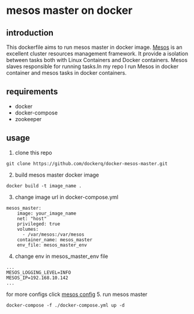 # mesos master on docker
## introduction
This dockerfile aims to run mesos master in docker image.
[Mesos](http://mesos.apache.org/) is an excellent cluster resources management framework.
It provide a isolation between tasks both with Linux Containers and Docker containers.
Mesos slaves responsible for running tasks.In my repo I run Mesos in docker container and mesos tasks in docker containers.

## requirements
- docker
- docker-compose
- zookeeper

## usage
1. clone this repo
```
git clone https://github.com/dockerq/docker-mesos-master.git
```
2. build mesos master docker image
```
docker build -t image_name .
```
3. change image url in docker-compose.yml
```
mesos_master:
    image: your_image_name
    net: "host"
    privileged: true
    volumes:
      - /var/mesos:/var/mesos
    container_name: mesos_master
    env_file: mesos_master_env
```
4. change env in mesos_master_env file
```
...
MESOS_LOGGING_LEVEL=INFO
MESOS_IP=192.168.10.142
...
```
for more configs click [mesos config](http://mesos.apache.org/documentation/latest/configuration/)
5. run mesos master
```
docker-compose -f ./docker-compose.yml up -d
```
